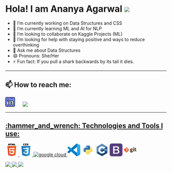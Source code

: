 
# Hola! I am Ananya Agarwal <img src="https://user-images.githubusercontent.com/42378118/110234147-e3259600-7f4e-11eb-95be-0c4047144dea.gif" width="30">

- 🔭 I’m currently working on Data Structures and CSS 
- 🌱 I’m currently learning ML and AI for NLP 
- 👯 I’m looking to collaborate on Kaggle Projects (ML) 
- 🤔 I’m looking for help with staying positive and ways to reduce overthinking
- 💬 Ask me about Data Structures 
- 😄 Pronouns: She/Her
- ⚡ Fun fact: If you pull a shark backwards by its tail it dies.
<hr>
<p align="center">
<h2 align="left">📫 How to reach me:</h2>
<a href="https://www.linkedin.com/in/ananya-agarwal06/" target="_blank"><img height="30" src="https://raw.githubusercontent.com/AbhishekMaira10/AbhishekMaira10/master/linkedin.png?raw=true"></a>&nbsp;&nbsp;&nbsp;&nbsp;&nbsp;
<a href="mailto:ananyaag06@gmail.com" target="_blank"><img src="https://img.icons8.com/external-justicon-lineal-color-justicon/40/000000/external-gmail-social-media-justicon-lineal-color-justicon.png"/>
<hr>
</p>

<p align="center">
<h2 align="left">:hammer_and_wrench: Technologies and Tools I use:</h2>
    <a href="https://www.w3.org/html/" target="_blank"> <img src="https://raw.githubusercontent.com/devicons/devicon/master/icons/html5/html5-original-wordmark.svg" alt="html5" width="40" height="40"/> </a>
    <a href="https://www.w3schools.com/css/" target="_blank"> <img src="https://raw.githubusercontent.com/devicons/devicon/master/icons/css3/css3-original-wordmark.svg" alt="css3" width="40" height="40"/> </a>
     <a href="https://cloud.google.com/" target="_blank"> <img src="https://www.vectorlogo.zone/logos/google_cloud/google_cloud-icon.svg" alt="google cloud" width="40" height="40"/> </a>
<code><img width="40" height="40" src="https://raw.githubusercontent.com/github/explore/80688e429a7d4ef2fca1e82350fe8e3517d3494d/topics/visual-studio-code/visual-studio-code.png"></code>
<code><img width="40" height="40" src="https://raw.githubusercontent.com/github/explore/80688e429a7d4ef2fca1e82350fe8e3517d3494d/topics/python/python.png"></code>
<code><img width="40" height="40" src="https://raw.githubusercontent.com/github/explore/80688e429a7d4ef2fca1e82350fe8e3517d3494d/topics/cpp/cpp.png"></code>
<code><img width="40" height="40" src = "https://raw.githubusercontent.com/github/explore/80688e429a7d4ef2fca1e82350fe8e3517d3494d/topics/bootstrap/bootstrap.png"></code>
<code><img width="40" height="40" src="https://raw.githubusercontent.com/github/explore/80688e429a7d4ef2fca1e82350fe8e3517d3494d/topics/git/git.png"></code>
</p>
<a  href="https://github.com/ananya-agarwal">

<img src="https://raw.githubusercontent.com/ananya-agarwal/profile-summary-cards/master/profile-summary-card-output/nord_dark/3-stats.svg" width="32.5%">
<img src="https://raw.githubusercontent.com/ananya-agarwal/profile-summary-cards/master/profile-summary-card-output/nord_dark/1-repos-per-language.svg" width="32.5%">
<img src="https://raw.githubusercontent.com/ananya-agarwal/profile-summary-cards/master/profile-summary-card-output/nord_dark/2-most-commit-language.svg" width="32.5%">

</a>

